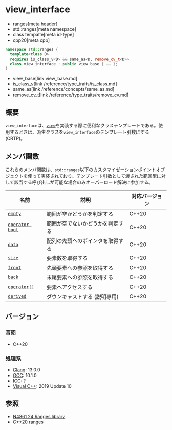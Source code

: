 # view_interface
* ranges[meta header]
* std::ranges[meta namespace]
* class tempalte[meta id-type]
* cpp20[meta cpp]

```cpp
namespace std::ranges {
  template<class D>
  requires is_class_v<D> && same_as<D, remove_cv_t<D>>
  class view_interface : public view_base { …… };
}
```
* view_base[link view_base.md]
* is_class_v[link /reference/type_traits/is_class.md]
* same_as[link /reference/concepts/same_as.md]
* remove_cv_t[link /reference/type_traits/remove_cv.md]

## 概要

`view_interface`は、[`view`](view.md)を実装する際に便利なクラステンプレートである。使用するときは、派生クラスを`view_interface`のテンプレート引数にする(CRTP)。

## メンバ関数

これらのメンバ関数は、`std::ranges`以下のカスタマイゼーションポイントオブジェクトを使って実装されており、テンプレート引数として渡された範囲型に対して該当する呼び出しが可能な場合のみオーバーロード解決に参加する。

| 名前                                         | 説明                             | 対応バージョン |
|----------------------------------------------|----------------------------------|----------------|
| [`empty`](view_interface/empty.md)           | 範囲が空かどうかを判定する       | C++20          |
| [`operator bool`](view_interface/op_bool.md) | 範囲が空でないかどうかを判定する | C++20          |
| [`data`](view_interface/data.md)             | 配列の先頭へのポインタを取得する | C++20          |
| [`size`](view_interface/size.md)             | 要素数を取得する                 | C++20          |
| [`front`](view_interface/front.md)           | 先頭要素への参照を取得する       | C++20          |
| [`back`](view_interface/back.md)             | 末尾要素への参照を取得する       | C++20          |
| [`operator[]`](view_interface/op_at.md)      | 要素へアクセスする               | C++20          |
| [`derived`](view_interface/derived.md)       | ダウンキャストする (説明専用)    | C++20          |

## バージョン
### 言語
- C++20

### 処理系
- [Clang](/implementation.md#clang): 13.0.0
- [GCC](/implementation.md#gcc): 10.1.0
- [ICC](/implementation.md#icc): ?
- [Visual C++](/implementation.md#visual_cpp): 2019 Update 10

## 参照
- [N4861 24 Ranges library](https://timsong-cpp.github.io/cppwp/n4861/ranges)
- [C++20 ranges](https://techbookfest.org/product/5134506308665344)
